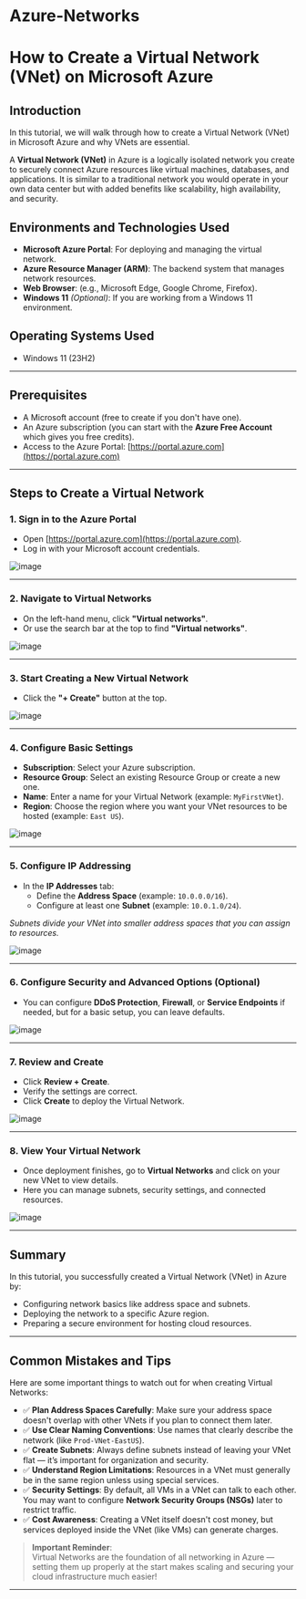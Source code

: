 # Azure-Networks
# How to Create a Virtual Network (VNet) on Microsoft Azure

## Introduction
In this tutorial, we will walk through how to create a Virtual Network (VNet) in Microsoft Azure and why VNets are essential.

A **Virtual Network (VNet)** in Azure is a logically isolated network you create to securely connect Azure resources like virtual machines, databases, and applications. It is similar to a traditional network you would operate in your own data center but with added benefits like scalability, high availability, and security.



## Environments and Technologies Used
- **Microsoft Azure Portal**: For deploying and managing the virtual network.
- **Azure Resource Manager (ARM)**: The backend system that manages network resources.
- **Web Browser**: (e.g., Microsoft Edge, Google Chrome, Firefox).
- **Windows 11** *(Optional)*: If you are working from a Windows 11 environment.

<h2>Operating Systems Used </h2>

- Windows 11 (23H2)
---

## Prerequisites
- A Microsoft account (free to create if you don't have one).
- An Azure subscription (you can start with the **Azure Free Account** which gives you free credits).
- Access to the Azure Portal: [https://portal.azure.com](https://portal.azure.com)

---

## Steps to Create a Virtual Network

### 1. Sign in to the Azure Portal
- Open [https://portal.azure.com](https://portal.azure.com).
- Log in with your Microsoft account credentials.

![image](https://github.com/user-attachments/assets/1f1b2efa-5e70-44e0-8421-d0b952185058)


---

### 2. Navigate to Virtual Networks
- On the left-hand menu, click **"Virtual networks"**.
- Or use the search bar at the top to find **"Virtual networks"**.

![image](https://github.com/user-attachments/assets/5e5a2563-8a6f-4ba8-a819-731d5165153e)


---

### 3. Start Creating a New Virtual Network
- Click the **"+ Create"** button at the top.

![image](https://github.com/user-attachments/assets/fa671dee-a346-4b34-b75c-210ec5bede93)


---

### 4. Configure Basic Settings
- **Subscription**: Select your Azure subscription.
- **Resource Group**: Select an existing Resource Group or create a new one.
- **Name**: Enter a name for your Virtual Network (example: `MyFirstVNet`).
- **Region**: Choose the region where you want your VNet resources to be hosted (example: `East US`).

![image](https://github.com/user-attachments/assets/befb47f1-f654-4022-aa4d-55a2ae75869d)


---

### 5. Configure IP Addressing
- In the **IP Addresses** tab:
  - Define the **Address Space** (example: `10.0.0.0/16`).
  - Configure at least one **Subnet** (example: `10.0.1.0/24`).

*Subnets divide your VNet into smaller address spaces that you can assign to resources.*

![image](https://github.com/user-attachments/assets/e1e28119-4dd8-4189-84b0-fb237cabe802)


---

### 6. Configure Security and Advanced Options (Optional)
- You can configure **DDoS Protection**, **Firewall**, or **Service Endpoints** if needed, but for a basic setup, you can leave defaults.

![image](https://github.com/user-attachments/assets/ca60d540-ac4b-4aa4-b77f-4a90b9036701)



---

### 7. Review and Create
- Click **Review + Create**.
- Verify the settings are correct.
- Click **Create** to deploy the Virtual Network.

![image](https://github.com/user-attachments/assets/cbf2d301-4f1c-42a7-a021-a5b9e009ccfa)

---

### 8. View Your Virtual Network
- Once deployment finishes, go to **Virtual Networks** and click on your new VNet to view details.
- Here you can manage subnets, security settings, and connected resources.

![image](https://github.com/user-attachments/assets/63f4e042-b1bb-439f-8717-3bb034c96756)


---

## Summary
In this tutorial, you successfully created a Virtual Network (VNet) in Azure by:
- Configuring network basics like address space and subnets.
- Deploying the network to a specific Azure region.
- Preparing a secure environment for hosting cloud resources.

---

## Common Mistakes and Tips

Here are some important things to watch out for when creating Virtual Networks:

- ✅ **Plan Address Spaces Carefully**: Make sure your address space doesn't overlap with other VNets if you plan to connect them later.
- ✅ **Use Clear Naming Conventions**: Use names that clearly describe the network (like `Prod-VNet-EastUS`).
- ✅ **Create Subnets**: Always define subnets instead of leaving your VNet flat — it’s important for organization and security.
- ✅ **Understand Region Limitations**: Resources in a VNet must generally be in the same region unless using special services.
- ✅ **Security Settings**: By default, all VMs in a VNet can talk to each other. You may want to configure **Network Security Groups (NSGs)** later to restrict traffic.
- ✅ **Cost Awareness**: Creating a VNet itself doesn't cost money, but services deployed inside the VNet (like VMs) can generate charges.

> **Important Reminder**:  
> Virtual Networks are the foundation of all networking in Azure — setting them up properly at the start makes scaling and securing your cloud infrastructure much easier!

---
